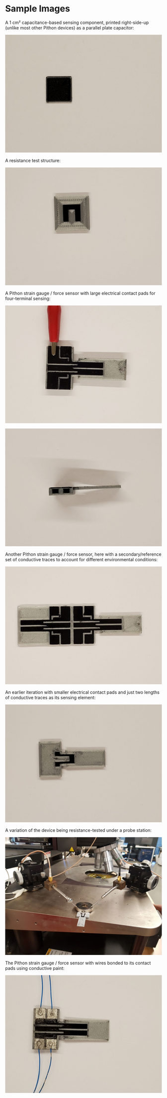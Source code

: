 # Sample Images

A 1 cm² capacitance-based sensing component, printed right-side-up (unlike most other Pithon devices) as a parallel plate capacitor:

![](img/Sample-Images/20210715_154835.jpg)

A resistance test structure: <!--TODO-->

![](img/Sample-Images/20210715_154517.jpg)

A Pithon strain gauge / force sensor with large electrical contact pads for four-terminal sensing:

![](img/Sample-Images/20210715_155418.jpg)

![](img/Sample-Images/20210715_155519.jpg)

Another Pithon strain gauge / force sensor, here with a secondary/reference set of conductive traces to account for different environmental conditions:

![](img/Sample-Images/20210715_153810.jpg)

An earlier iteration with smaller electrical contact pads and just two lengths of conductive traces as its sensing element:

![](img/Sample-Images/20210715_154717.jpg)

A variation of the device being resistance-tested under a probe station:

![](img/Sample-Images/20210603_142253.jpg)

The Pithon strain gauge / force sensor with wires bonded to its contact pads using conductive paint:

![](img/Sample-Images/20210715_155045.jpg)
